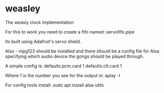 # weasley
The weasly clock implementation

For this to work you need to create a fifo named: servofifo.pipe

Its built using Adafruit's servo shield.

Also - mpg123 should be installed and there should be a config file for Alsa specifying which audio device the gongs should be played through.

A simple config is:
defaults.pcm.card 1
defaults.ctl.card 1

Where 1 is the number you see for the output in:
aplay -l

For config tools install:
sudo apt install alsa-utils